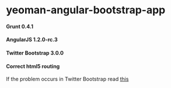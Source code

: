 yeoman-angular-bootstrap-app
============================

#### Grunt 0.4.1
#### AngularJS 1.2.0-rc.3
#### Twitter Bootstrap 3.0.0
#### Correct html5 routing

If the problem occurs in  Twitter Bootstrap read [this](https://github.com/zishe/yeoman-angular-bootstrap-app/blob/master/Description.md#bootstrap)
